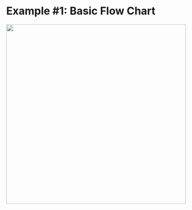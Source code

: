 # Example #1: Basic Flow Chart

<img height=480 src="https://markdown-engineering.herokuapp.com/svg/
    graph TD
    A[Choose a number] --> B{Is it 14}
    B --> A
    B --> C(Awesome)
"/>
